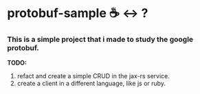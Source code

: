 # protobuf-sample :coffee: <-> ? 

### This is a simple project that i made to study the google protobuf.

**TODO:**

1. refact and create a simple CRUD in the jax-rs service.
2. create a client in a different language, like js or ruby.
